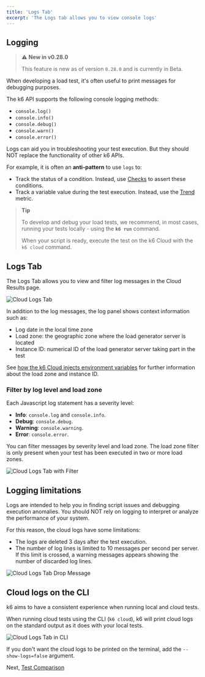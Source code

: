 ```yaml
---
title: 'Logs Tab'
excerpt: 'The Logs tab allows you to view console logs'
---
```


## Logging

> ⚠️ **New in v0.28.0**
>
> This feature is new as of version `0.28.0` and is currently in Beta.

When developing a load test, it's often useful to print messages for debugging purposes. 

The k6 API supports the following console logging methods:

- `console.log()`
- `console.info()`
- `console.debug()`
- `console.warn()`
- `console.error()`


Logs can aid you in troubleshooting your test execution. But they should NOT replace the functionality of other k6 APIs.

For example, it is often an **anti-pattern** to use `logs` to:
-  Track the status of a condition. Instead, use [Checks](/javascript-api/k6/check-val-sets-tags) to assert these conditions.
-  Track a variable value during the test execution. Instead, use the [Trend](/javascript-api/k6-metrics/trend) metric.

> **Tip**
>
> To develop and debug your load tests, we recommend, in most cases, running your tests locally - using the **`k6 run`** command.
>
> When your script is ready, execute the test on the k6 Cloud with the `k6 cloud` command.

## Logs Tab

The Logs Tab allows you to view and filter log messages in the Cloud Results page.

![Cloud Logs Tab](/images/11-Cloud-Logs/cloud-logs-output-messages.png)

In addition to the log messages, the log panel shows context information such as:
- Log date in the local time zone
- Load zone: the geographic zone where the load generator server is located
- Instance ID: numerical ID of the load generator server taking part in the test

See [how the k6 Cloud injects environment variables](/cloud/creating-and-running-a-test/cloud-tests-from-the-cli#environment-variables) for further information about the load zone and instance ID.

### Filter by log level and load zone

Each Javascript log statement has a severity level:
- **Info**:  `console.log` and `console.info`.
- **Debug**: `console.debug`.
- **Warning**: `console.warning`.
- **Error**: `console.error`.

You can filter messages by severity level and load zone. The load zone filter is only present when your test has been executed in two or more load zones.

![Cloud Logs Tab with Filter](/images/11-Cloud-Logs/cloud-logs-output-messages-with-filter.png)

## Logging limitations

Logs are intended to help you in finding script issues and debugging execution anomalies. You should NOT rely on logging to interpret or analyze the performance of your system.

For this reason, the cloud logs have some limitations:
- The logs are deleted 3 days after the test execution. 
- The number of log lines is limited to 10 messages per second per server. If this limit is crossed, a warning messages appears showing the number of discarded log lines.

![Cloud Logs Tab Drop Message](/images/11-Cloud-Logs/cloud-logs-output-drop-messages.png)

## Cloud logs on the CLI

k6 aims to have a consistent experience when running local and cloud tests.

When running cloud tests using the CLI (`k6 cloud`), k6 will print cloud logs on the standard output as it does with your local tests.


![Cloud Logs Tab in CLI](/images/11-Cloud-Logs/cloud-logs-cli-output.png)

If you don't want the cloud logs to be printed on the terminal, add the `--show-logs=false` argument.


Next, [Test Comparison](/cloud/analyzing-results/test-comparison)
